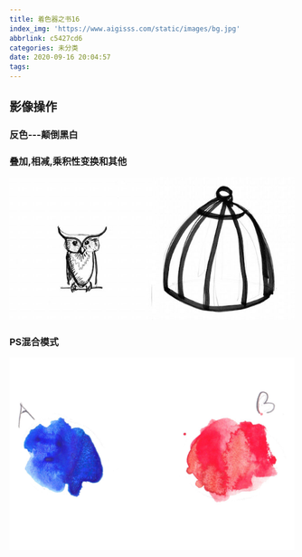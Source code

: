 ```yaml
---
title: 着色器之书16
index_img: 'https://www.aigisss.com/static/images/bg.jpg'
abbrlink: c5427cd6
categories: 未分类
date: 2020-09-16 20:04:57
tags:
---
```


## 影像操作


### 反色---颠倒黑白

<div class="container" style="margin:0;padding:0">
    <div class="codeAndCanvas" data="/blog/glsl/16/inv.frag" data-textures="/blog/images/00.jpg,/blog/images/01.jpg"
    style="width:100%;height:auto;margin-bottom:10px"></div>
</div>

### 叠加,相减,乘积性变换和其他

![](%E7%9D%80%E8%89%B2%E5%99%A8%E4%B9%8B%E4%B9%A616/02.jpg)

<div class="container" style="margin:0;padding:0">
    <div class="codeAndCanvas" data="/blog/glsl/16/operations.frag" data-textures="/blog/images/00.jpg,/blog/images/01.jpg"
    style="width:100%;height:auto;margin-bottom:10px"></div>
</div>

### PS混合模式

![](%E7%9D%80%E8%89%B2%E5%99%A8%E4%B9%8B%E4%B9%A616/03.jpg)

<div class="container" style="margin:0;padding:0">
    <div class="codeAndCanvas" data="/blog/glsl/16/blend.frag" data-textures="/blog/images/04.jpg,/blog/images/05.jpg"
    style="width:100%;height:auto;margin-bottom:10px"></div>
</div>


